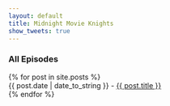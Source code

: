 ```yaml
---
layout: default
title: Midnight Movie Knights
show_tweets: true
---
```

<div id="home">
	<h3>All Episodes</h3>
{% for post in site.posts %}
	<div class="post-container">
		<span class="post-title">{{ post.date | date_to_string }} - <a href="{{ site.baseurl }}{{ post.url }}">{{ post.title }}</a></span>
	</div>
{% endfor %}
</div>